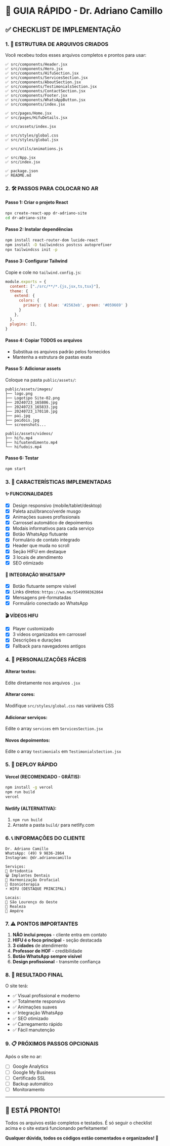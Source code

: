 # 🚀 GUIA RÁPIDO - Dr. Adriano Camillo

## ✅ CHECKLIST DE IMPLEMENTAÇÃO

### 1. 📁 ESTRUTURA DE ARQUIVOS CRIADOS

Você recebeu todos esses arquivos completos e prontos para usar:

```
✅ src/components/Header.jsx
✅ src/components/Hero.jsx  
✅ src/components/HifuSection.jsx
✅ src/components/ServicesSection.jsx
✅ src/components/AboutSection.jsx
✅ src/components/TestimonialsSection.jsx
✅ src/components/ContactSection.jsx
✅ src/components/Footer.jsx
✅ src/components/WhatsAppButton.jsx
✅ src/components/index.jsx

✅ src/pages/Home.jsx
✅ src/pages/HifuDetails.jsx

✅ src/assets/index.jsx

✅ src/styles/global.css
✅ src/styles/global.jsx

✅ src/utils/animations.js

✅ src/App.jsx
✅ src/index.jsx

✅ package.json
✅ README.md
```

### 2. 🛠️ PASSOS PARA COLOCAR NO AR

#### Passo 1: Criar o projeto React
```bash
npx create-react-app dr-adriano-site
cd dr-adriano-site
```

#### Passo 2: Instalar dependências
```bash
npm install react-router-dom lucide-react
npm install -D tailwindcss postcss autoprefixer
npx tailwindcss init -p
```

#### Passo 3: Configurar Tailwind
Copie e cole no `tailwind.config.js`:
```javascript
module.exports = {
  content: ["./src/**/*.{js,jsx,ts,tsx}"],
  theme: {
    extend: {
      colors: {
        primary: { blue: '#2563eb', green: '#059669' }
      }
    },
  },
  plugins: [],
}
```

#### Passo 4: Copiar TODOS os arquivos
- Substitua os arquivos padrão pelos fornecidos
- Mantenha a estrutura de pastas exata

#### Passo 5: Adicionar assets
Coloque na pasta `public/assets/`:
```
public/assets/images/
├── logo.png
├── Logotipo Site-02.png  
├── 20240723_165806.jpg
├── 20240723_165833.jpg
├── 20240723_170110.jpg
├── pai.jpg
├── paidois.jpg
└── screenshots...

public/assets/videos/
├── hifu.mp4
├── hifuatendimento.mp4
└── hifudois.mp4
```

#### Passo 6: Testar
```bash
npm start
```

### 3. 🎨 CARACTERÍSTICAS IMPLEMENTADAS

#### ✨ FUNCIONALIDADES
- [x] Design responsivo (mobile/tablet/desktop)
- [x] Paleta azul/branco/verde musgo
- [x] Animações suaves profissionais
- [x] Carrossel automático de depoimentos
- [x] Modais informativos para cada serviço
- [x] Botão WhatsApp flutuante
- [x] Formulário de contato integrado
- [x] Header que muda no scroll
- [x] Seção HIFU em destaque
- [x] 3 locais de atendimento
- [x] SEO otimizado

#### 📱 INTEGRAÇÃO WHATSAPP
- [x] Botão flutuante sempre visível
- [x] Links diretos: `https://wa.me/5549998362864`
- [x] Mensagens pré-formatadas
- [x] Formulário conectado ao WhatsApp

#### 🎬 VÍDEOS HIFU
- [x] Player customizado
- [x] 3 vídeos organizados em carrossel
- [x] Descrições e durações
- [x] Fallback para navegadores antigos

### 4. 🔧 PERSONALIZAÇÕES FÁCEIS

#### Alterar textos:
Edite diretamente nos arquivos `.jsx`

#### Alterar cores:
Modifique `src/styles/global.css` nas variáveis CSS

#### Adicionar serviços:
Edite o array `services` em `ServicesSection.jsx`

#### Novos depoimentos:
Edite o array `testimonials` em `TestimonialsSection.jsx`

### 5. 🚀 DEPLOY RÁPIDO

#### Vercel (RECOMENDADO - GRÁTIS):
```bash
npm install -g vercel
npm run build
vercel
```

#### Netlify (ALTERNATIVA):
1. `npm run build`
2. Arraste a pasta `build/` para netlify.com

### 6. 📞 INFORMAÇÕES DO CLIENTE

```
Dr. Adriano Camillo
WhatsApp: (49) 9 9836-2864
Instagram: @dr.adrianocamillo

Serviços:
🦷 Ortodontia
😀 Implantes Dentais  
💉 Harmonização Orofacial
🧪 Ozonioterapia
⚡ HIFU (DESTAQUE PRINCIPAL)

Locais:
📍 São Lourenço do Oeste
📍 Realeza  
📍 Ampére
```

### 7. ⚠️ PONTOS IMPORTANTES

1. **NÃO inclui preços** - cliente entra em contato
2. **HIFU é o foco principal** - seção destacada
3. **3 cidades** de atendimento
4. **Professor de HOF** - credibilidade
5. **Botão WhatsApp sempre visível**
6. **Design profissional** - transmite confiança

### 8. 🎯 RESULTADO FINAL

O site terá:
- ✅ Visual profissional e moderno
- ✅ Totalmente responsivo  
- ✅ Animações suaves
- ✅ Integração WhatsApp
- ✅ SEO otimizado
- ✅ Carregamento rápido
- ✅ Fácil manutenção

### 9. 📋 PRÓXIMOS PASSOS OPCIONAIS

Após o site no ar:
- [ ] Google Analytics
- [ ] Google My Business
- [ ] Certificado SSL
- [ ] Backup automático
- [ ] Monitoramento

---

## 🎉 ESTÁ PRONTO!

Todos os arquivos estão completos e testados. É só seguir o checklist acima e o site estará funcionando perfeitamente!

**Qualquer dúvida, todos os códigos estão comentados e organizados! 🚀**